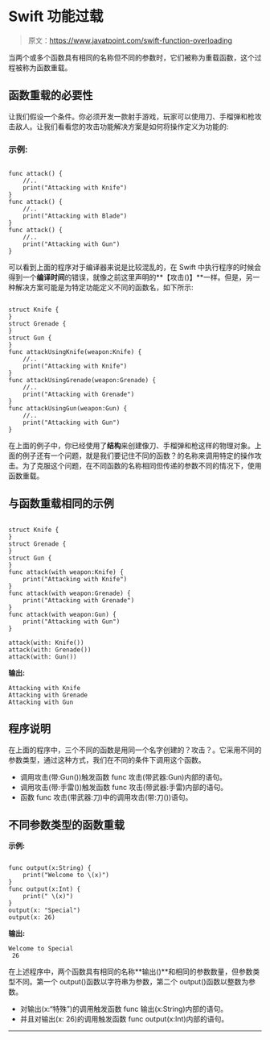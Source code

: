 # Swift 功能过载

> 原文：<https://www.javatpoint.com/swift-function-overloading>

当两个或多个函数具有相同的名称但不同的参数时，它们被称为重载函数，这个过程被称为函数重载。

## 函数重载的必要性

让我们假设一个条件。你必须开发一款射手游戏，玩家可以使用刀、手榴弹和枪攻击敌人。让我们看看您的攻击功能解决方案是如何将操作定义为功能的:

### 示例:

```

func attack() {
    //..
    print("Attacking with Knife")
}
func attack() {
    //..
    print("Attacking with Blade")
}
func attack() {
    //..
    print("Attacking with Gun")
}

```

可以看到上面的程序对于编译器来说是比较混乱的，在 Swift 中执行程序的时候会得到一个**编译时间**的错误，就像之前这里声明的**【攻击()】**一样。但是，另一种解决方案可能是为特定功能定义不同的函数名，如下所示:

```

struct Knife {
}
struct Grenade {
}
struct Gun {
}
func attackUsingKnife(weapon:Knife) {
    //..
    print("Attacking with Knife")
}
func attackUsingGrenade(weapon:Grenade) {
    //..
    print("Attacking with Grenade")
}
func attackUsingGun(weapon:Gun) {
    //..
    print("Attacking with Gun")
}

```

在上面的例子中，你已经使用了**结构**来创建像刀、手榴弹和枪这样的物理对象。上面的例子还有一个问题，就是我们要记住不同的函数？的名称来调用特定的操作攻击。为了克服这个问题，在不同函数的名称相同但传递的参数不同的情况下，使用函数重载。

## 与函数重载相同的示例

```

struct Knife {
}
struct Grenade {
}
struct Gun {
}
func attack(with weapon:Knife) {
    print("Attacking with Knife")
}
func attack(with weapon:Grenade) {
    print("Attacking with Grenade")
}
func attack(with weapon:Gun) {
    print("Attacking with Gun")
}

attack(with: Knife())
attack(with: Grenade())
attack(with: Gun())

```

**输出:**

```
Attacking with Knife
Attacking with Grenade
Attacking with Gun

```

## 程序说明

在上面的程序中，三个不同的函数是用同一个名字创建的？攻击？。它采用不同的参数类型，通过这种方式，我们在不同的条件下调用这个函数。

*   调用攻击(带:Gun())触发函数 func 攻击(带武器:Gun)内部的语句。
*   调用攻击(带:手雷())触发函数 func 攻击(带武器:手雷)内部的语句。
*   函数 func 攻击(带武器:刀)中的调用攻击(带:刀())语句。

## 不同参数类型的函数重载

**示例:**

```

func output(x:String) {
    print("Welcome to \(x)")
}
func output(x:Int) {
    print(" \(x)")
}
output(x: "Special")
output(x: 26)

```

**输出:**

```
Welcome to Special
 26

```

在上述程序中，两个函数具有相同的名称**输出()**和相同的参数数量，但参数类型不同。第一个 output()函数以字符串为参数，第二个 output()函数以整数为参数。

*   对输出(x:“特殊”)的调用触发函数 func 输出(x:String)内部的语句。
*   并且对输出(x: 26)的调用触发函数 func output(x:Int)内部的语句。

* * *
